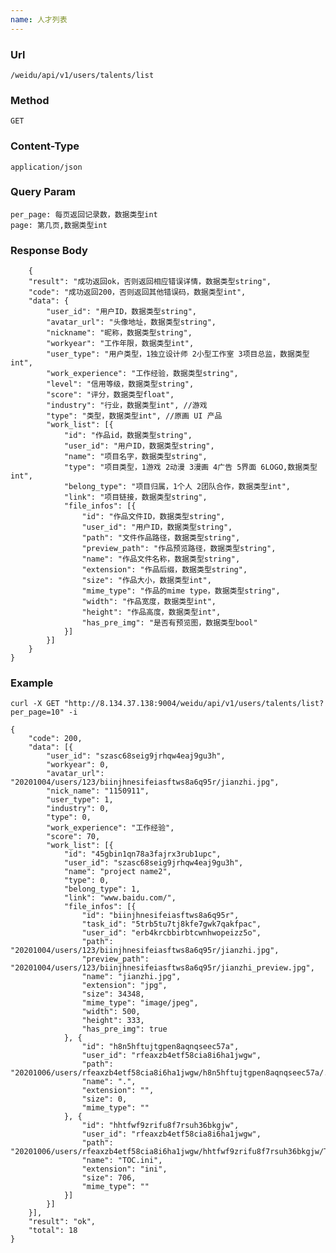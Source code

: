 ```yaml
---
name: 人才列表
---
```

    
### Url
    /weidu/api/v1/users/talents/list
    
### Method
    GET

### Content-Type
    application/json    

### Query Param
    per_page: 每页返回记录数，数据类型int
    page: 第几页,数据类型int

### Response Body

        {
        "result": "成功返回ok，否则返回相应错误详情，数据类型string",
        "code": "成功返回200，否则返回其他错误码，数据类型int", 
        "data": {
            "user_id": "用户ID，数据类型string",
            "avatar_url": "头像地址，数据类型string",
            "nickname": "昵称，数据类型string",
            "workyear": "工作年限，数据类型int",
            "user_type": "用户类型，1独立设计师 2小型工作室 3项目总监，数据类型int",
            "work_experience": "工作经验，数据类型string",
            "level": "信用等级，数据类型string",
            "score": "评分，数据类型float",
            "industry": "行业，数据类型int", //游戏
            "type": "类型，数据类型int", //原画 UI 产品
            "work_list": [{
                "id": "作品id，数据类型string",
                "user_id": "用户ID，数据类型string",
                "name": "项目名字，数据类型string",
                "type": "项目类型，1游戏 2动漫 3漫画 4广告 5界面 6LOGO,数据类型int",
                "belong_type": "项目归属，1个人 2团队合作，数据类型int",
                "link": "项目链接，数据类型string",
                "file_infos": [{
                    "id": "作品文件ID，数据类型string",
                    "user_id": "用户ID，数据类型string",
                    "path": "文件作品路径，数据类型string",
                    "preview_path": "作品预览路径，数据类型string",
                    "name": "作品文件名称，数据类型string",
                    "extension": "作品后缀，数据类型string",
                    "size": "作品大小，数据类型int",
                    "mime_type": "作品的mime type，数据类型string",
                    "width": "作品宽度，数据类型int",
                    "height": "作品高度，数据类型int",
                    "has_pre_img": "是否有预览图，数据类型bool"
                }]
            }]
        }
    }

### Example

    curl -X GET "http://8.134.37.138:9004/weidu/api/v1/users/talents/list?per_page=10" -i

    {
        "code": 200,
        "data": [{
            "user_id": "szasc68seig9jrhqw4eaj9gu3h",
            "workyear": 0,
            "avatar_url": "20201004/users/123/biinjhnesifeiasftws8a6q95r/jianzhi.jpg",
            "nick_name": "1150911",
            "user_type": 1,
            "industry": 0,
            "type": 0,
            "work_experience": "工作经验",
            "score": 70,
            "work_list": [{
                "id": "45gbin1qn78a3fajrx3rub1upc",
                "user_id": "szasc68seig9jrhqw4eaj9gu3h",
                "name": "project name2",
                "type": 0,
                "belong_type": 1,
                "link": "www.baidu.com/",
                "file_infos": [{
                    "id": "biinjhnesifeiasftws8a6q95r",
                    "task_id": "5trb5tu7tj8kfe7gwk7qakfpac",
                    "user_id": "erb4krcbbirbtcwnhwopeizz5o",
                    "path": "20201004/users/123/biinjhnesifeiasftws8a6q95r/jianzhi.jpg",
                    "preview_path": "20201004/users/123/biinjhnesifeiasftws8a6q95r/jianzhi_preview.jpg",
                    "name": "jianzhi.jpg",
                    "extension": "jpg",
                    "size": 34348,
                    "mime_type": "image/jpeg",
                    "width": 500,
                    "height": 333,
                    "has_pre_img": true
                }, {
                    "id": "h8n5hftujtgpen8aqnqseec57a",
                    "user_id": "rfeaxzb4etf58cia8i6ha1jwgw",
                    "path": "20201006/users/rfeaxzb4etf58cia8i6ha1jwgw/h8n5hftujtgpen8aqnqseec57a/.",
                    "name": ".",
                    "extension": "",
                    "size": 0,
                    "mime_type": ""
                }, {
                    "id": "hhtfwf9zrifu8f7rsuh36bkgjw",
                    "user_id": "rfeaxzb4etf58cia8i6ha1jwgw",
                    "path": "20201006/users/rfeaxzb4etf58cia8i6ha1jwgw/hhtfwf9zrifu8f7rsuh36bkgjw/TOC.ini",
                    "name": "TOC.ini",
                    "extension": "ini",
                    "size": 706,
                    "mime_type": ""
                }]
            }]
        }],
        "result": "ok",
        "total": 18
    }